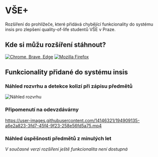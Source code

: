 # VŠE+

Rozšíření do prohlížeče, které přidává chybějící funkcionality do systému insis pro zlepšení quality-of-life studentů VŠE v Praze.

## Kde si můžu rozšíření stáhnout?

[![Chrome, Brave, Edge](https://user-images.githubusercontent.com/14146321/195112493-90f2cbe5-6e2e-47e6-a447-bfb5c1751f4c.gif)](https://chrome.google.com/webstore/detail/v%C5%A1e%2B/hbngcjlobkadngdbbaknlgmholembfbj)
[![Mozilla Firefox](https://user-images.githubusercontent.com/14146321/195112674-71c789ab-d4e2-42f3-bd33-4746d88f1ce2.png)](https://addons.mozilla.org/en-US/firefox/addon/v%C5%A1e/)


## Funkcionality přidané do systému insis 

### Náhled rozvrhu a detekce kolizí při zápisu předmětů

![Náhled rozvrhu](https://user-images.githubusercontent.com/14146321/186440520-f1e7431a-7409-4abb-8842-f05c631b3171.png)

### Připomenutí na odevzdávárny

https://user-images.githubusercontent.com/14146321/194909135-a6e2a823-3fd7-45f4-9f23-258e56fd5a75.mp4

### Náhled úspěšnosti předmětů z minulých let

_V současné verzi rozšíření ještě funkcionalita není dostupná_
